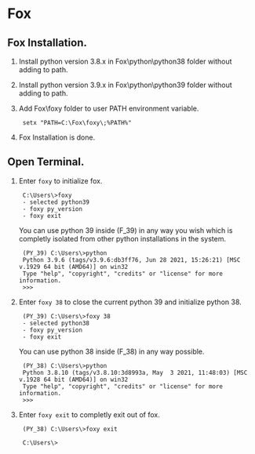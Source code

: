 # Fox

## Fox Installation.

1. Install python version 3.8.x in Fox\python\python38 folder without adding to path.
2. Install python version 3.9.x in Fox\python\python39 folder without adding to path.
3. Add Fox\foxy folder to user PATH environment variable.

        setx "PATH=C:\Fox\foxy\;%PATH%"
    
4. Fox Installation is done.

## Open Terminal.

1. Enter `foxy` to initialize fox.
 
        C:\Users\>foxy
        - selected python39
        - foxy py_version
        - foxy exit
   
   You can use python 39 inside (F_39) in any way you wish which is completly isolated from other python 
   installations in the system.

        (PY_39) C:\Users\>python
        Python 3.9.6 (tags/v3.9.6:db3ff76, Jun 28 2021, 15:26:21) [MSC v.1929 64 bit (AMD64)] on win32
        Type "help", "copyright", "credits" or "license" for more information.
        >>>

2. Enter `foxy 38` to close the current python 39 and initialize python 38.

        (PY_39) C:\Users\>foxy 38
        - selected python38
        - foxy py_version
        - foxy exit
        
   You can use python 38 inside (F_38) in any way possible.

        (PY_38) C:\Users\>python
        Python 3.8.10 (tags/v3.8.10:3d8993a, May  3 2021, 11:48:03) [MSC v.1928 64 bit (AMD64)] on win32
        Type "help", "copyright", "credits" or "license" for more information.
        >>>

3. Enter `foxy exit` to completly exit out of fox.

        (PY_38) C:\Users\>foxy exit

        C:\Users\>
        
        

